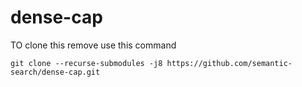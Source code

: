 # dense-cap

TO clone this remove use this command
```git
git clone --recurse-submodules -j8 https://github.com/semantic-search/dense-cap.git
```
